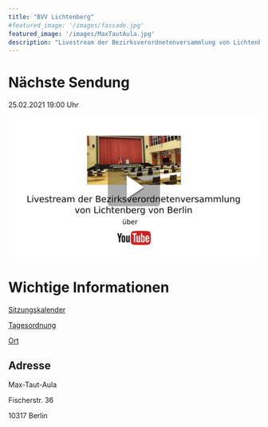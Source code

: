 ```yaml
---
title: "BVV Lichtenberg"
#featured_image: '/images/fassade.jpg'
featured_image: '/images/MaxTautAula.jpg'
description: "Livestream der Bezirksverordnetenversammlung von Lichtenberg von Berlin"
---
```


# Nächste Sendung

25.02.2021 19:00 Uhr

[![Livestream Lichtenberg](Thumbnail_Lichtenberg.png)](https://www.youtube.com/channel/UCaOI8pkMs0DKvg5XYX72KcQ)

# Wichtige Informationen
[Sitzungskalender](https://www.berlin.de/ba-lichtenberg/politik-und-verwaltung/bezirksverordnetenversammlung/online/si010.asp)

[Tagesordnung](https://www.berlin.de/ba-lichtenberg/politik-und-verwaltung/bezirksverordnetenversammlung/online/to010.asp?SILFDNR=4660)

[Ort](https://www.openstreetmap.de/karte.html?zoom=16&lat=52.51496&lon=13.47951&layers=00B0TT )

## Adresse

Max-Taut-Aula

Fischerstr. 36

10317 Berlin
